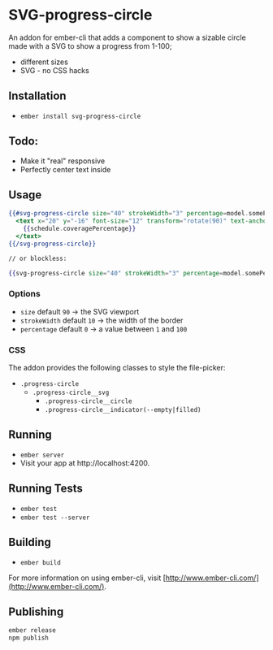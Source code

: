 # SVG-progress-circle

An addon for ember-cli that adds a component to show a sizable circle made with a SVG to show a progress from 1-100;

* different sizes
* SVG - no CSS hacks

## Installation

* `ember install svg-progress-circle`

## Todo:
* Make it "real" responsive
* Perfectly center text inside

## Usage

```handlebars
{{#svg-progress-circle size="40" strokeWidth="3" percentage=model.somePercentage}}
  <text x="20" y="-16" font-size="12" transform="rotate(90)" text-anchor="middle">
    {{schedule.coveragePercentage}}
  </text>
{{/svg-progress-circle}}

// or blockless:

{{svg-progress-circle size="40" strokeWidth="3" percentage=model.somePercentage}}
```

### Options

* `size` default `90` -> the SVG viewport
* `strokeWidth` default `10` -> the width of the border
* `percentage` default `0` -> a value between `1` and `100`


### CSS

The addon provides the following classes to style the file-picker:

* `.progress-circle`
  * `.progress-circle__svg`
    * `.progress-circle__circle`
    * `.progress-circle__indicator(--empty|filled)`

## Running

* `ember server`
* Visit your app at http://localhost:4200.

## Running Tests

* `ember test`
* `ember test --server`

## Building

* `ember build`

For more information on using ember-cli, visit [http://www.ember-cli.com/](http://www.ember-cli.com/).

## Publishing

```bash
ember release
npm publish
```
